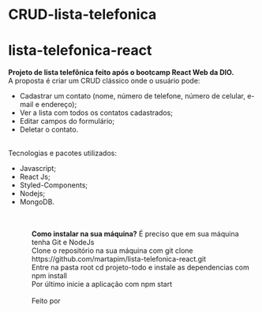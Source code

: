 # CRUD-lista-telefonica
 
# lista-telefonica-react
<b>Projeto de lista telefônica feito após o bootcamp React Web da DIO.</b>
<br>
A proposta é criar um CRUD clássico onde o usuário pode:

<ul>
<li>Cadastrar um contato (nome, número de telefone, número de celular, e-mail e endereço);</li>
<li>Ver a lista com todos os contatos cadastrados;</li>
<li>Editar campos do formulário;</li>
<li>Deletar o contato.</li>
</ul>
<br>
Tecnologias e pacotes utilizados:
<ul>
<li>Javascript;</li>
<li>React Js;</li>
<li>Styled-Components;</li>
<li>Nodejs;</li>
<li>MongoDB.</li>
<ul>

 <br>
 <br>
 <b>Como instalar na sua máquina?</b>
 É preciso que em sua máquina tenha Git e NodeJs
 <br>
Clone o repositório na sua máquina com git clone https://github.com/martapim/lista-telefonica-react.git
<br>
 Entre na pasta root cd projeto-todo e instale as dependencias com npm install
<br>
 Por último inicie a aplicação com npm start
<br>
<br>
 Feito por 
